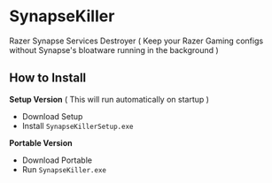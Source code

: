 # SynapseKiller
Razer Synapse Services Destroyer ( Keep your Razer Gaming configs without Synapse's bloatware running in the background )


## How to Install
**Setup Version** ( This will run automatically on startup )
* Download Setup
* Install `SynapseKillerSetup.exe`

**Portable Version**
* Download Portable
* Run `SynapseKiller.exe`
